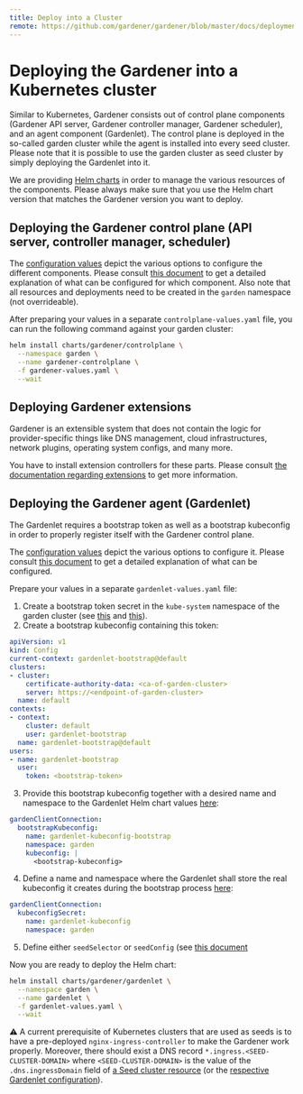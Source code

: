 ```yaml
---
title: Deploy into a Cluster
remote: https://github.com/gardener/gardener/blob/master/docs/deployment/kubernetes.md
---
```

# Deploying the Gardener into a Kubernetes cluster

Similar to Kubernetes, Gardener consists out of control plane components (Gardener API server, Gardener controller manager, Gardener scheduler), and an agent component (Gardenlet).
The control plane is deployed in the so-called garden cluster while the agent is installed into every seed cluster.
Please note that it is possible to use the garden cluster as seed cluster by simply deploying the Gardenlet into it.

We are providing [Helm charts](https://raw.githubusercontent.com/gardener/gardener/master/docs/deployment/../../charts/gardener) in order to manage the various resources of the components.
Please always make sure that you use the Helm chart version that matches the Gardener version you want to deploy.

## Deploying the Gardener control plane (API server, controller manager, scheduler)

The [configuration values](https://raw.githubusercontent.com/gardener/gardener/master/docs/deployment/../../charts/gardener/controlplane/values.yaml) depict the various options to configure the different components.
Please consult [this document](https://raw.githubusercontent.com/gardener/gardener/master/docs/deployment/../usage/configuration.md) to get a detailed explanation of what can be configured for which component.
Also note that all resources and deployments need to be created in the `garden` namespace (not overrideable).

After preparing your values in a separate `controlplane-values.yaml` file, you can run the following command against your garden cluster:

```bash
helm install charts/gardener/controlplane \
  --namespace garden \
  --name gardener-controlplane \
  -f gardener-values.yaml \
  --wait
```

## Deploying Gardener extensions

Gardener is an extensible system that does not contain the logic for provider-specific things like DNS management, cloud infrastructures, network plugins, operating system configs, and many more.

You have to install extension controllers for these parts.
Please consult [the documentation regarding extensions](https://raw.githubusercontent.com/gardener/gardener/master/docs/deployment/../extensions/overview.md) to get more information.

## Deploying the Gardener agent (Gardenlet)

The Gardenlet requires a bootstrap token as well as a bootstrap kubeconfig in order to properly register itself with the Gardener control plane.

The [configuration values](https://raw.githubusercontent.com/gardener/gardener/master/docs/deployment/../../charts/gardener/gardenlet/values.yaml) depict the various options to configure it.
Please consult [this document](https://raw.githubusercontent.com/gardener/gardener/master/docs/deployment/../concepts/gardenlet.md#component-configuration) to get a detailed explanation of what can be configured.

Prepare your values in a separate `gardenlet-values.yaml` file:

1. Create a bootstrap token secret in the `kube-system` namespace of the garden cluster (see [this](https://kubernetes.io/docs/reference/access-authn-authz/bootstrap-tokens/) and [this](https://kubernetes.io/docs/reference/command-line-tools-reference/kubelet-tls-bootstrapping/#bootstrap-tokens)).
1. Create a bootstrap kubeconfig containing this token:

```yaml
apiVersion: v1
kind: Config
current-context: gardenlet-bootstrap@default
clusters:
- cluster:
    certificate-authority-data: <ca-of-garden-cluster>
    server: https://<endpoint-of-garden-cluster>
  name: default
contexts:
- context:
    cluster: default
    user: gardenlet-bootstrap
  name: gardenlet-bootstrap@default
users:
- name: gardenlet-bootstrap
  user:
    token: <bootstrap-token>
```

3. Provide this bootstrap kubeconfig together with a desired name and namespace to the Gardenlet Helm chart values [here](https://raw.githubusercontent.com/gardener/gardener/master/docs/deployment/../../charts/gardener/gardenlet/values.yaml#L31-L35):

```yaml
gardenClientConnection:
  bootstrapKubeconfig:
    name: gardenlet-kubeconfig-bootstrap
    namespace: garden
    kubeconfig: |
      <bootstrap-kubeconfig>
```

4. Define a name and namespace where the Gardenlet shall store the real kubeconfig it creates during the bootstrap process [here](https://raw.githubusercontent.com/gardener/gardener/master/docs/deployment/../../charts/gardener/gardenlet/values.yaml#L31-L35):

```yaml
gardenClientConnection:
  kubeconfigSecret:
    name: gardenlet-kubeconfig
    namespace: garden
```

5. Define either `seedSelector` or `seedConfig` (see [this document](https://raw.githubusercontent.com/gardener/gardener/master/docs/deployment/../concepts/gardenlet.md#seed-config-vs-seed-selector)

Now you are ready to deploy the Helm chart:

```bash
helm install charts/gardener/gardenlet \
  --namespace garden \
  --name gardenlet \
  -f gardenlet-values.yaml \
  --wait
```

:warning: A current prerequisite of Kubernetes clusters that are used as seeds is to have a pre-deployed `nginx-ingress-controller` to make the Gardener work properly.
Moreover, there should exist a DNS record `*.ingress.<SEED-CLUSTER-DOMAIN>` where `<SEED-CLUSTER-DOMAIN>` is the value of the `.dns.ingressDomain` field of [a Seed cluster resource](https://raw.githubusercontent.com/gardener/gardener/master/docs/deployment/../../example/50-seed.yaml) (or the [respective Gardenlet configuration](https://raw.githubusercontent.com/gardener/gardener/master/docs/deployment/../../example/20-componentconfig-gardenlet.yaml#L84-L85)).
